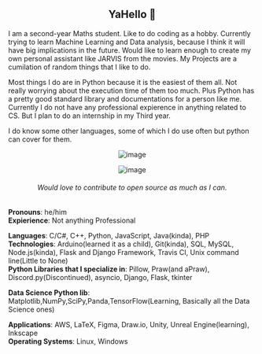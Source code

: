 <h2 align='center'>YaHello 👋</h2>



I am a second-year Maths student. Like to do coding as a hobby. Currently trying to learn Machine Learning and Data analysis, because I think it will have big implications in the future. Would like to learn enough to create my own personal assistant like JARVIS from the movies. My Projects are a cumilation of random things that I like to do.

Most things I do are in Python because it is the easiest of them all. Not really worrying about the execution time of them too much. Plus Python has a pretty good standard library and documentations for a person like me. Currently I do not have any professional expierence in anything related to CS. But I plan to do an internship in my Third year.

I do know some other languages, some of which I do use often but python can cover for them.

<div align='center'>
  
![image](https://user-images.githubusercontent.com/71703481/140780933-6b0ee8e3-560a-46ed-a92a-b61cbbd953de.png)

![image](https://user-images.githubusercontent.com/71703481/140781937-4d0f24bb-701d-459f-9cdd-f9b84c721b13.png)
  
###### Would love to contribute to open source as much as I can.
      
</div>            
                  
**Pronouns**: he/him                              
**Expierience**: Not anything Professional                                    
                        
**Languages**: C/C#, C++, Python, JavaScript, Java(kinda), PHP                                                      
**Technologies**: Arduino(learned it as a child), Git(kinda), SQL, MySQL, Node.js(kinda), Flask and Django Framework, Travis CI, Unix command line(Little to None)                                                
**Python Libraries that I specialize in**: Pillow, Praw(and aPraw), Discord.py(Discontinued), asyncio, Django, Flask, tkinter      
      
**Data Science Python lib**:  Matplotlib,NumPy,SciPy,Panda,TensorFlow(Learning, Basically all the Data Science ones)                                                
                                                                        
**Applications**: AWS, LaTeX, Figma, Draw.io, Unity, Unreal Engine(learning), Inkscape                                                                  
**Operating Systems**: Linux, Windows                                                            

 
 
